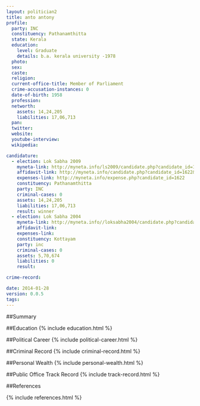 ```yaml
---
layout: politician2
title: anto antony
profile: 
  party: INC
  constituency: Pathanamthitta
  state: Kerala
  education: 
    level: Graduate
    details: b.a. kerala university -1978
  photo: 
  sex: 
  caste: 
  religion: 
  current-office-title: Member of Parliament
  crime-accusation-instances: 0
  date-of-birth: 1958
  profession: 
  networth: 
    assets: 14,24,205
    liabilities: 17,06,713
  pan: 
  twitter: 
  website: 
  youtube-interview: 
  wikipedia: 

candidature: 
  - election: Lok Sabha 2009
    myneta-link: http://myneta.info/ls2009/candidate.php?candidate_id=1622
    affidavit-link: http://myneta.info/candidate.php?candidate_id=1622&scan=original
    expenses-link: http://myneta.info/expense.php?candidate_id=1622
    constituency: Pathanamthitta 
    party: INC
    criminal-cases: 0
    assets: 14,24,205
    liabilities: 17,06,713
    result: winner 
  - election: Lok Sabha 2004
    myneta-link: http://myneta.info//loksabha2004/candidate.php?candidate_id=1897
    affidavit-link: 
    expenses-link: 
    constituency: Kottayam 
    party: inc
    criminal-cases: 0
    assets: 5,70,674
    liabilities: 0
    result:  

crime-record: 

date: 2014-01-28
version: 0.0.5
tags: 
---
```

##Summary


##Education
{% include education.html %}


##Political Career
{% include political-career.html %}


##Criminal Record
{% include criminal-record.html %}


##Personal Wealth
{% include personal-wealth.html %}


##Public Office Track Record
{% include track-record.html %}


##References


{% include references.html %}